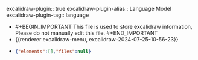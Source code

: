 excalidraw-plugin:: true
excalidraw-plugin-alias:: Language Model
excalidraw-plugin-tag:: language

- #+BEGIN_IMPORTANT
  This file is used to store excalidraw information, Please do not manually edit this file.
  #+END_IMPORTANT
- {{renderer excalidraw-menu, excalidraw-2024-07-25-10-56-23}}
- ```json
  {"elements":[],"files":null}
  ```